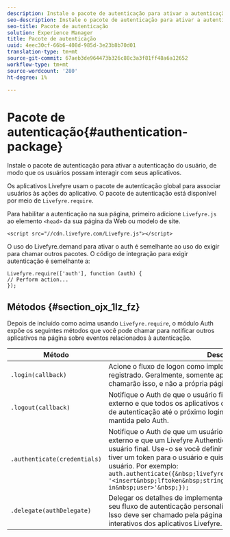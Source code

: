 ```yaml
---
description: Instale o pacote de autenticação para ativar a autenticação do usuário, de modo que os usuários possam interagir com seus aplicativos.
seo-description: Instale o pacote de autenticação para ativar a autenticação do usuário, de modo que os usuários possam interagir com seus aplicativos.
seo-title: Pacote de autenticação
solution: Experience Manager
title: Pacote de autenticação
uuid: 4eec30cf-66b6-408d-985d-3e23b8b70d01
translation-type: tm+mt
source-git-commit: 67aeb3de964473b326c88c3a3f81ff48a6a12652
workflow-type: tm+mt
source-wordcount: '280'
ht-degree: 1%

---
```



# Pacote de autenticação{#authentication-package}

Instale o pacote de autenticação para ativar a autenticação do usuário, de modo que os usuários possam interagir com seus aplicativos.

Os aplicativos Livefyre usam o pacote de autenticação global para associar usuários às ações do aplicativo. O pacote de autenticação está disponível por meio de `Livefyre.require`.

Para habilitar a autenticação na sua página, primeiro adicione `Livefyre.js` ao elemento `<head>` da sua página da Web ou modelo de site.

```
<script src="//cdn.livefyre.com/Livefyre.js"></script>
```

O uso do Livefyre.demand para ativar o auth é semelhante ao uso do exigir para chamar outros pacotes. O código de integração para exigir autenticação é semelhante a:

```
Livefyre.require(['auth'], function (auth) {  
// Perform action... 
});
```

## Métodos {#section_ojx_1lz_fz}

Depois de incluído como acima usando `Livefyre.require`, o módulo Auth expõe os seguintes métodos que você pode chamar para notificar outros aplicativos na página sobre eventos relacionados à autenticação.

| Método | Descrição |
|--- |--- |
| `.login(callback)` | Acione o fluxo de logon como implementado pelo AuthDelegate registrado. Geralmente, somente aplicativos ativados por autenticação chamarão isso, e não a própria página do host. |
| `.logout(callback)` | Notifique o Auth de que o usuário final fez logout por algum meio externo e que todos os aplicativos confiáveis devem apagar seu estado de autenticação até o próximo login. Isso limpará a sessão interna mantida pelo Auth. |
| `.authenticate(credentials)` | Notifique o Auth de que um usuário foi autenticado por algum meio externo e que um Livefyre Authentication Token foi obtido para o usuário final. Use-o se você definir um cookie com o token Livefyre ou tiver um token para o usuário e quiser fazer logon explicitamente no usuário. Por exemplo: <br>`auth.authenticate({&nbsp;livefyre:&nbsp;`<br>`'<insert&nbsp;lftoken&nbsp;string&nbsp;for&nbsp;newly&nbsp;logged-in&nbsp;user>'&nbsp;});` |
| `.delegate(authDelegate)` | Delegar os detalhes de implementação da autenticação (por exemplo, seu fluxo de autenticação personalizado) a um objeto que você definir. Isso deve ser chamado pela página de host para ativar os recursos interativos dos aplicativos Livefyre. |

